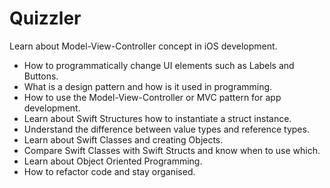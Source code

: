 # Quizzler

Learn about Model-View-Controller concept in iOS development.

* How to programmatically change UI elements such as Labels and Buttons.
* What is a design pattern and how is it used in programming.
* How to use the Model-View-Controller or MVC pattern for app development.
* Learn about Swift Structures how to instantiate a struct instance.
* Understand the difference between value types and reference types. 
* Learn about Swift Classes and creating Objects.
* Compare Swift Classes with Swift Structs and know when to use which.
* Learn about Object Oriented Programming.
* How to refactor code and stay organised.
